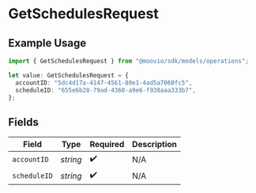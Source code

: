 # GetSchedulesRequest

## Example Usage

```typescript
import { GetSchedulesRequest } from "@moovio/sdk/models/operations";

let value: GetSchedulesRequest = {
  accountID: "5dc4d17a-4147-4561-80e1-4ad5a7060fc5",
  scheduleID: "655e6b28-79ad-4360-a9e6-f938aaa333b7",
};
```

## Fields

| Field              | Type               | Required           | Description        |
| ------------------ | ------------------ | ------------------ | ------------------ |
| `accountID`        | *string*           | :heavy_check_mark: | N/A                |
| `scheduleID`       | *string*           | :heavy_check_mark: | N/A                |